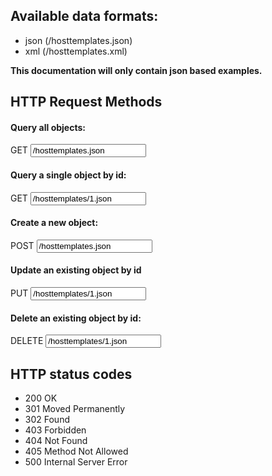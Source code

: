 ## Available data formats:
- json (/hosttemplates.json)
- xml (/hosttemplates.xml)

**This documentation will only contain json based examples.**

## HTTP Request Methods

#### Query all objects:
<div class="input-group">
	<span class="input-group-addon bg-color-green txt-color-white">GET</span>
	<input type="text" class="form-control" readonly="readonly" value="/hosttemplates.json">
</div>


#### Query a single object by id:
<div class="input-group">
	<span class="input-group-addon bg-color-green txt-color-white">GET</span>
	<input type="text" class="form-control" readonly="readonly" value="/hosttemplates/1.json">
</div>


#### Create a new object:
<div class="input-group">
	<span class="input-group-addon bg-color-blue txt-color-white">POST</span>
	<input type="text" class="form-control" readonly="readonly" value="/hosttemplates.json">
</div>


#### Update an existing object by id
<div class="input-group">
	<span class="input-group-addon bg-color-blueDark txt-color-white">PUT</span>
	<input type="text" class="form-control" readonly="readonly" value="/hosttemplates/1.json">
</div>


#### Delete an existing object by id:
<div class="input-group">
	<span class="input-group-addon bg-color-red txt-color-white">DELETE</span>
	<input type="text" class="form-control" readonly="readonly" value="/hosttemplates/1.json">
</div>

## HTTP status codes
- 200 OK
- 301 Moved Permanently
- 302 Found
- 403 Forbidden
- 404 Not Found
- 405 Method Not Allowed
- 500 Internal Server Error

